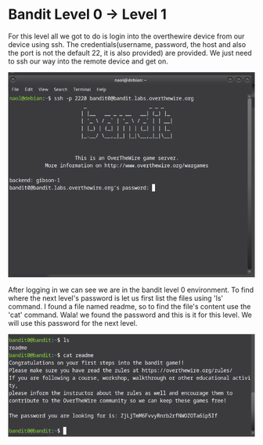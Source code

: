 # Bandit Level 0 → Level 1

For this level all we got to do is login into the overthewire device from our device using ssh. The credentials(username, password, the host and also the port is not the default 22, it is also provided) are provided. We just need to ssh our way into the remote device and get on.

![SSH login success](images/Screenshot0.png)

After logging in we can see we are in the bandit level 0 environment. To find where the next level's password is let us first list the files using 'ls' command. I found a file named readme, so to find the file's content use the 'cat' command. Wala! we found the password and this is it for this level. We will use this password for the next level.

![ls and cat screenshot](images/Screenshot1.png)
